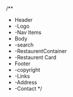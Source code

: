 /**
 * Header
 * -Logo
 * -Nav Items
 * Body
 * -search
 * -RestaurentContainer
 * -Restaurent Card
 * Footer
 * -copyright
 * -Links
 * -Address
 * -Contact
 */